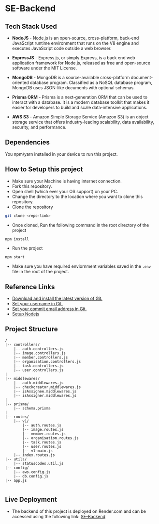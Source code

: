 # SE-Backend

## Tech Stack Used

- **NodeJS** - Node.js is an open-source, cross-platform, back-end JavaScript runtime environment that runs on the V8 engine and executes JavaScript code outside a web browser.

- **ExpressJS** - Express.js, or simply Express, is a back end web application framework for Node.js, released as free and open-source software under the MIT License.

- **MongoDB** - MongoDB is a source-available cross-platform document-oriented database program. Classified as a NoSQL database program, MongoDB uses JSON-like documents with optional schemas.

-  **Prisma ORM** - Prisma is a next-generation ORM that can be used to interact with a database. It is a modern database toolkit that makes it easier for developers to build and scale data-intensive applications.

-  **AWS S3** - Amazon Simple Storage Service (Amazon S3) is an object storage service that offers industry-leading scalability, data availability, security, and performance.

## Dependencies
You npm/yarn installed in your device to run this project.

## How to Setup this project

- Make sure your Machine is having internet connection.
- Fork this repository.
- Open shell (which ever your OS support) on your PC.
- Change the directory to the location where you want to clone this repository.
- Clone the repository
```bash
git clone <repo-link>
```
- Once cloned, Run the following command in the root directory of the project
```bash
npm install
```
- Run the project
```bash
npm start
```
- Make sure you have required enviornment variables saved in the ```.env``` file in the root of the project.

## Reference Links
- [Download and install the latest version of Git.](https://git-scm.com/downloads)
- [Set your username in Git.](https://help.github.com/articles/setting-your-username-in-git)
- [Set your commit email address in Git.](https://help.github.com/articles/setting-your-commit-email-address-in-git)
- [Setup Nodejs](https://nodejs.org/en/blog/release/v16.18.1/)

## Project Structure

```
/
|-- controllers/
    |-- auth.controllers.js
    |-- image.controllers.js
    |-- member.controllers.js
    |-- organisation.controllers.js
    |-- task.controllers.js
    |-- user.controllers.js      
|
|-- middlewares/                  
    |-- auth.middlewares.js  
    |-- checkcreator.middlewares.js  
    |-- isAssignee.middlewares.js 
    |-- isAssigner.middlewares.js
|
|-- prisma/                    
    |-- schema.prisma       
|
|-- routes/                   
    |-- v1/
        |-- auth.routes.js
        |-- image.routes.js
        |-- member.routes.js
        |-- organisation.routes.js
        |-- task.routes.js
        |-- user.routes.js
        |-- v1-main.js
    |-- index.routes.js
|-- utils/
    |-- statuscodes.util.js
|-- config/
    |-- aws.config.js  
    |-- db.config.js          
|-- app.js


```
## Live Deployment

- The backend of this project is deployed on Render.com and can be accessed using the following link: [SE-Backend](https://se-backend-qama.onrender.com/)
